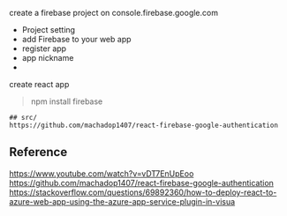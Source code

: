 

create a firebase project on console.firebase.google.com

- Project setting  
- add Firebase to your web app  
- register app
- app nickname  
- 

create react app

> npm install firebase

```
## src/
https://github.com/machadop1407/react-firebase-google-authentication
```

## Reference


https://www.youtube.com/watch?v=vDT7EnUpEoo  
https://github.com/machadop1407/react-firebase-google-authentication  
https://stackoverflow.com/questions/69892360/how-to-deploy-react-to-azure-web-app-using-the-azure-app-service-plugin-in-visua 
